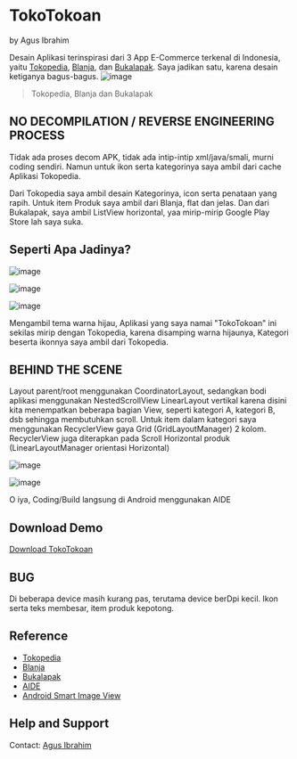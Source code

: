# TokoTokoan
by Agus Ibrahim

Desain Aplikasi terinspirasi dari 3 App E-Commerce terkenal di Indonesia, yaitu [Tokopedia](https://play.google.com/store/apps/details?id=com.tokopedia.tkpd), [Blanja](https://play.google.com/store/apps/details?id=com.blanja.apps.android), dan [Bukalapak](https://play.google.com/store/apps/details?id=com.bukalapak.android). Saya jadikan satu, karena desain ketiganya bagus-bagus.
![image](https://github.com/agusibrahim/TokoTokoan/blob/master/art/awesomeApp_03-30-11.08.06.jpg?raw=true)
> Tokopedia, Blanja dan Bukalapak

## NO DECOMPILATION / REVERSE ENGINEERING PROCESS
Tidak ada proses decom APK, tidak ada intip-intip xml/java/smali, murni coding sendiri. Namun untuk ikon serta kategorinya saya ambil dari cache Aplikasi Tokopedia.

Dari Tokopedia saya ambil desain Kategorinya, icon serta penataan yang rapih. Untuk item Produk saya ambil dari Blanja, flat dan jelas. Dan dari Bukalapak, saya ambil ListView horizontal, yaa mirip-mirip Google Play Store lah saya suka.

## Seperti Apa Jadinya?
![image](https://github.com/agusibrahim/TokoTokoan/blob/master/art/Screenshot_20170330-105550.png?raw=true)

![image](https://github.com/agusibrahim/TokoTokoan/blob/master/art/Screenshot_20170330-105609.png?raw=true)

![image](https://github.com/agusibrahim/TokoTokoan/blob/master/art/Screenshot_20170330-113038.png?raw=true)

Mengambil tema warna hijau, Aplikasi yang saya namai "TokoTokoan" ini sekilas mirip dengan Tokopedia, karena disamping warna hijaunya, Kategori beserta ikonnya saya ambil dari Tokopedia.

## BEHIND THE SCENE
Layout parent/root menggunakan CoordinatorLayout, sedangkan bodi aplikasi menggunakan NestedScrollView LinearLayout vertikal karena disini kita menempatkan beberapa bagian View, seperti kategori A, kategori B, dsb sehingga membutuhkan scroll. 
Untuk item dalam kategori saya menggunakan RecyclerView gaya Grid (GridLayoutManager) 2 kolom.
RecyclerView juga diterapkan pada Scroll Horizontal produk (LinearLayoutManager orientasi Horizontal)

![image](https://github.com/agusibrahim/TokoTokoan/blob/master/art/Screenshot_20170330-114311.png?raw=true)

![image](https://github.com/agusibrahim/TokoTokoan/blob/master/art/Screenshot_20170330-114152.png?raw=true)

O iya, Coding/Build langsung di Android menggunakan AIDE

## Download Demo
 [Download TokoTokoan ](https://github.com/agusibrahim/TokoTokoan/blob/master/app/tokotokoan.apk?raw=true)


## BUG
Di beberapa device masih kurang pas, terutama device berDpi kecil. Ikon serta teks membesar, item produk kepotong. 

## Reference
* [Tokopedia](https://play.google.com/store/apps/details?id=com.tokopedia.tkpd)
* [Blanja](https://play.google.com/store/apps/details?id=com.blanja.apps.android)
* [Bukalapak](https://play.google.com/store/apps/details?id=com.bukalapak.android)
* [AIDE](https://play.google.com/store/apps/details?id=com.aide.ui)
* [Android Smart Image View](http://loopj.com/android-smart-image-view/)



## Help and Support
Contact: [Agus Ibrahim](http://fb.me/mynameisagoes)
